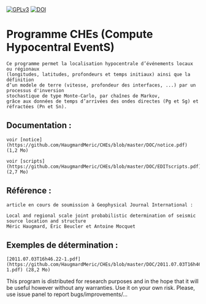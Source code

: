 <!-- markdown stackedit -->
[![GPLv3](https://www.gnu.org/graphics/gplv3-127x51.png)](https://www.gnu.org/licenses/gpl.html)
[![DOI](https://zenodo.org/badge/23700/HaugmardMeric/CHEs.svg)](https://zenodo.org/badge/latestdoi/23700/HaugmardMeric/CHEs)


# Programme CHEs (Compute Hypocentral EventS)



    Ce programme permet la localisation hypocentrale d’événements locaux ou régionaux 
    (longitudes, latitudes, profondeurs et temps initiaux) ainsi que la définition 
    d’un modele de terre (vitesse, profondeur des interfaces, ...) par un processus d'inversion 
    stochastique de type Monte-Carlo, par chaînes de Markov, 
    grâce aux données de temps d’arrivées des ondes directes (Pg et Sg) et réfractées (Pn et Sn).
 
 
## Documentation :
 
    voir [notice](https://github.com/HaugmardMeric/CHEs/blob/master/DOC/notice.pdf) (1,2 Mo)

    voir [scripts](https://github.com/HaugmardMeric/CHEs/blob/master/DOC/EDITscripts.pdf) (2,7 Mo)

## Référence :

    article en cours de soumission à Geophysical Journal International :
    
    Local and regional scale joint probabilistic determination of seismic source location and structure
    Méric Haugmard, Éric Beucler et Antoine Mocquet


## Exemples de détermination :

    [2011.07.03T16h46.22-1.pdf](https://github.com/HaugmardMeric/CHEs/blob/master/DOC/2011.07.03T16h46.22-1.pdf) (28,2 Mo)



 This program is distributed for research purposes and in the hope that it will be useful however without any warranties. Use it on your own risk. Please, use issue panel to report bugs/improvements/...    
 
 